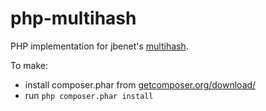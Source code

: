 # php-multihash

PHP implementation for jbenet's [multihash](https://github.com/jbenet/multihash).

To make:
- install composer.phar from [getcomposer.org/download/](https://getcomposer.org/download/)
- run `php composer.phar install`

